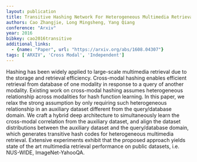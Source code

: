 ```yaml
---
layout: publication
title: Transitive Hashing Network For Heterogeneous Multimedia Retrieval
authors: Cao Zhangjie, Long Mingsheng, Yang Qiang
conference: "Arxiv"
year: 2016
bibkey: cao2016transitive
additional_links:
  - {name: "Paper", url: "https://arxiv.org/abs/1608.04307"}
tags: ['ARXIV', 'Cross Modal', 'Independent']
---
```

Hashing has been widely applied to large-scale multimedia retrieval due to
the storage and retrieval efficiency. Cross-modal hashing enables efficient
retrieval from database of one modality in response to a query of another
modality. Existing work on cross-modal hashing assumes heterogeneous
relationship across modalities for hash function learning. In this paper, we
relax the strong assumption by only requiring such heterogeneous relationship
in an auxiliary dataset different from the query/database domain. We craft a
hybrid deep architecture to simultaneously learn the cross-modal correlation
from the auxiliary dataset, and align the dataset distributions between the
auxiliary dataset and the query/database domain, which generates transitive
hash codes for heterogeneous multimedia retrieval. Extensive experiments
exhibit that the proposed approach yields state of the art multimedia retrieval
performance on public datasets, i.e. NUS-WIDE, ImageNet-YahooQA.
